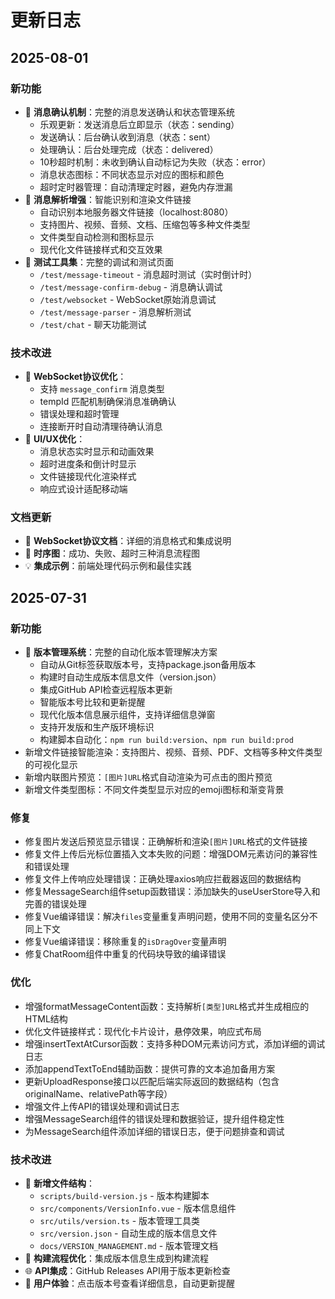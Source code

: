 # 更新日志

## 2025-08-01

### 新功能
- 🚀 **消息确认机制**：完整的消息发送确认和状态管理系统
  - 乐观更新：发送消息后立即显示（状态：sending）
  - 发送确认：后台确认收到消息（状态：sent）
  - 处理确认：后台处理完成（状态：delivered）
  - 10秒超时机制：未收到确认自动标记为失败（状态：error）
  - 消息状态图标：不同状态显示对应的图标和颜色
  - 超时定时器管理：自动清理定时器，避免内存泄漏
- 🔧 **消息解析增强**：智能识别和渲染文件链接
  - 自动识别本地服务器文件链接（localhost:8080）
  - 支持图片、视频、音频、文档、压缩包等多种文件类型
  - 文件类型自动检测和图标显示
  - 现代化文件链接样式和交互效果
- 🧪 **测试工具集**：完整的调试和测试页面
  - `/test/message-timeout` - 消息超时测试（实时倒计时）
  - `/test/message-confirm-debug` - 消息确认调试
  - `/test/websocket` - WebSocket原始消息调试
  - `/test/message-parser` - 消息解析测试
  - `/test/chat` - 聊天功能测试

### 技术改进
- 📡 **WebSocket协议优化**：
  - 支持 `message_confirm` 消息类型
  - tempId 匹配机制确保消息准确确认
  - 错误处理和超时管理
  - 连接断开时自动清理待确认消息
- 🎨 **UI/UX优化**：
  - 消息状态实时显示和动画效果
  - 超时进度条和倒计时显示
  - 文件链接现代化渲染样式
  - 响应式设计适配移动端

### 文档更新
- 📖 **WebSocket协议文档**：详细的消息格式和集成说明
- 🔄 **时序图**：成功、失败、超时三种消息流程图
- 💡 **集成示例**：前端处理代码示例和最佳实践

## 2025-07-31

### 新功能
- 🎉 **版本管理系统**：完整的自动化版本管理解决方案
  - 自动从Git标签获取版本号，支持package.json备用版本
  - 构建时自动生成版本信息文件（version.json）
  - 集成GitHub API检查远程版本更新
  - 智能版本号比较和更新提醒
  - 现代化版本信息展示组件，支持详细信息弹窗
  - 支持开发版和生产版环境标识
  - 构建脚本自动化：`npm run build:version`、`npm run build:prod`
- 新增文件链接智能渲染：支持图片、视频、音频、PDF、文档等多种文件类型的可视化显示
- 新增内联图片预览：`[图片]URL`格式自动渲染为可点击的图片预览
- 新增文件类型图标：不同文件类型显示对应的emoji图标和渐变背景

### 修复
- 修复图片发送后预览显示错误：正确解析和渲染`[图片]URL`格式的文件链接
- 修复文件上传后光标位置插入文本失败的问题：增强DOM元素访问的兼容性和错误处理
- 修复文件上传响应处理错误：正确处理axios响应拦截器返回的数据结构
- 修复MessageSearch组件setup函数错误：添加缺失的useUserStore导入和完善的错误处理
- 修复Vue编译错误：解决`files`变量重复声明问题，使用不同的变量名区分不同上下文
- 修复Vue编译错误：移除重复的`isDragOver`变量声明
- 修复ChatRoom组件中重复的代码块导致的编译错误

### 优化
- 增强formatMessageContent函数：支持解析`[类型]URL`格式并生成相应的HTML结构
- 优化文件链接样式：现代化卡片设计，悬停效果，响应式布局
- 增强insertTextAtCursor函数：支持多种DOM元素访问方式，添加详细的调试日志
- 添加appendTextToEnd辅助函数：提供可靠的文本追加备用方案
- 更新UploadResponse接口以匹配后端实际返回的数据结构（包含originalName、relativePath等字段）
- 增强文件上传API的错误处理和调试日志
- 增强MessageSearch组件的错误处理和数据验证，提升组件稳定性
- 为MessageSearch组件添加详细的错误日志，便于问题排查和调试

### 技术改进
- 📁 **新增文件结构**：
  - `scripts/build-version.js` - 版本构建脚本
  - `src/components/VersionInfo.vue` - 版本信息组件
  - `src/utils/version.ts` - 版本管理工具类
  - `src/version.json` - 自动生成的版本信息文件
  - `docs/VERSION_MANAGEMENT.md` - 版本管理文档
- 🔧 **构建流程优化**：集成版本信息生成到构建流程
- 🌐 **API集成**：GitHub Releases API用于版本更新检查
- 📱 **用户体验**：点击版本号查看详细信息，自动更新提醒

